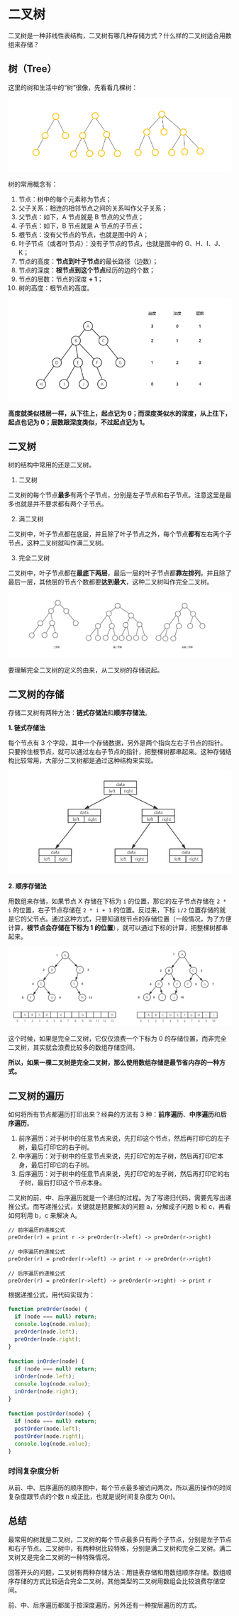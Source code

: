 <script setup>
import NxTip from '../../../.vitepress/theme/components/nx-tip.vue'
</script>
# 二叉树

二叉树是一种非线性表结构，二叉树有哪几种存储方式？什么样的二叉树适合用数组来存储？

## 树（Tree）

这里的树和生活中的“树”很像，先看看几棵树：

![tree](../../public/assets//dataStructure-tree.png)

树的常用概念有：

1. 节点：树中的每个元素称为节点；
2. 父子关系：相连的相邻节点之间的关系叫作父子关系；
3. 父节点：如下，A 节点就是 B 节点的父节点；
4. 子节点：如下，B 节点就是 A 节点的子节点；
5. 根节点：没有父节点的节点，也就是图中的 A；
6. 叶子节点（或者叶节点）：没有子节点的节点，也就是图中的 G、H、I、J、K；
7. 节点的高度：**节点到叶子节点**的最长路径（边数）；
8. 节点的深度：**根节点到这个节点**经历的边的个数；
9. 节点的层数：节点的深度 **+ 1**；
10. 树的高度：根节点的高度。

![tree-example](../../public/assets//dataStructure-tree-example.png)

**高度就类似楼层一样，从下往上，起点记为 0；而深度类似水的深度，从上往下，起点也记为 0；层数跟深度类似，不过起点记为 1。**

## 二叉树

树的结构中常用的还是二叉树。

1. 二叉树

二叉树的每个节点**最多**有两个子节点，分别是左子节点和右子节点。注意这里是最多也就是并不要求都有两个子节点。

2. 满二叉树

二叉树中，叶子节点都在底层，并且除了叶子节点之外，每个节点**都有**左右两个子节点，这种二叉树就叫作满二叉树。

3. 完全二叉树

二叉树中，叶子节点都在**最底下两层**，最后一层的叶子节点都**靠左排列**，并且除了最后一层，其他层的节点个数都要**达到最大**，这种二叉树叫作完全二叉树。

![binaryTree](../../public/assets//dataStructure-tree-binaryTree.png)

<nx-tip text="完全二叉树的特征并不是很明显，为什么要特意说明呢？为什么要求它最后一层的叶子节点靠左排列？它的定义目的在哪？"/>

要理解完全二叉树的定义的由来，从二叉树的存储说起。

## 二叉树的存储

存储二叉树有两种方法：**链式存储法**和**顺序存储法**。

**1. 链式存储法**

每个节点有 3 个字段，其中一个存储数据，另外是两个指向左右子节点的指针。只要拎住根节点，就可以通过左右子节点的指针，把整棵树都串起来。这种存储结构比较常用，大部分二叉树都是通过这种结构来实现。

![linkedStore](../../public/assets//dataStructure-tree-binaryTree-linkedStore.png)

**2. 顺序存储法**

用数组来存储，如果节点 X 存储在下标为 `i` 的位置，那它的左子节点存储在 `2 * i` 的位置，右子节点存储在 `2 * i + 1` 的位置。反过来，下标 `i/2` 位置存储的就是它的父节点。通过这种方式，只要知道根节点的存储位置（一般情况，为了方便计算，**根节点会存储在下标为 1 的位置**），就可以通过下标的计算，把整棵树都串起来。

![arrayStore](../../public/assets//dataStructure-tree-binaryTree-arrayStore.png)

这个时候，如果是完全二叉树，它仅仅浪费一个下标为 0 的存储位置，而非完全二叉树，其实就会浪费比较多的数组存储空间。

**所以，如果一棵二叉树是完全二叉树，那么使用数组存储是最节省内存的一种方式。**

## 二叉树的遍历

如何将所有节点都遍历打印出来？经典的方法有 3 种：**前序遍历**、**中序遍历**和**后序遍历**。

1. 前序遍历：对于树中的任意节点来说，先打印这个节点，然后再打印它的左子树，最后打印它的右子树。
2. 中序遍历：对于树中的任意节点来说，先打印它的左子树，然后再打印它本身，最后打印它的右子树。
3. 后序遍历：对于树中的任意节点来说，先打印它的左子树，然后再打印它的右子树，最后打印这个节点本身。

二叉树的前、中、后序遍历就是一个递归的过程。为了写递归代码，需要先写出递推公式。而写递推公式，关键就是把要解决的问题 a，分解成子问题 b 和 c，再看如何利用 b，c 来解决 A。

```
// 前序遍历的递推公式
preOrder(r) = print r -> preOrder(r->left) -> preOrder(r->right)

// 中序遍历的递推公式
preOrder(r) = preOrder(r->left) -> print r -> preOrder(r->right)

// 后序遍历的递推公式
preOrder(r) = preOrder(r->left) -> preOrder(r->right) -> print r 
```

根据递推公式，用代码实现为：

```js
function preOrder(node) {
  if (node === null) return;
  console.log(node.value);
  preOrder(node.left);
  preOrder(node.right);
}

function inOrder(node) {
  if (node === null) return;
  inOrder(node.left);
  console.log(node.value);
  inOrder(node.right);
}

function postOrder(node) {
  if (node === null) return;
  postOrder(node.left);
  postOrder(node.right);
  console.log(node.value);
}
```

### 时间复杂度分析

从前、中、后序遍历的顺序图中，每个节点最多被访问两次，所以遍历操作的时间复杂度跟节点的个数 n 成正比，也就是说时间复杂度为 O(n)。

## 总结

最常用的树就是二叉树，二叉树的每个节点最多只有两个子节点，分别是左子节点和右子节点。二叉树中，有两种树比较特殊，分别是满二叉树和完全二叉树。满二叉树又是完全二叉树的一种特殊情况。

回答开头的问题，二叉树有两种存储方法：用链表存储和用数组顺序存储。数组顺序存储的方式比较适合完全二叉树，其他类型的二叉树用数组会比较浪费存储空间。

前、中、后序遍历都属于按深度遍历，另外还有一种按层遍历的方式。
